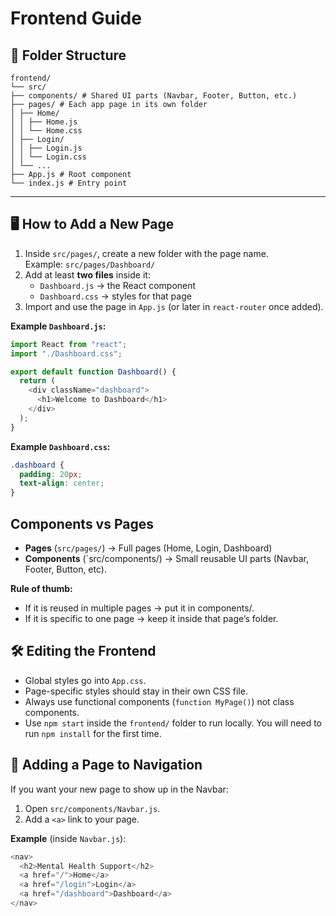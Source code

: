 # Frontend Guide

## 📂 Folder Structure
```
frontend/
└── src/
├── components/ # Shared UI parts (Navbar, Footer, Button, etc.)
├── pages/ # Each app page in its own folder
│ ├── Home/
│ │ ├── Home.js
│ │ └── Home.css
│ ├── Login/
│ │ ├── Login.js
│ │ └── Login.css
│ └── ...
├── App.js # Root component
└── index.js # Entry point
```

---

## 🖥️ How to Add a New Page
1. Inside `src/pages/`, create a new folder with the page name.  
   Example: `src/pages/Dashboard/`  
2. Add at least **two files** inside it:  
   - `Dashboard.js` → the React component  
   - `Dashboard.css` → styles for that page  
3. Import and use the page in `App.js` (or later in `react-router` once added).  

**Example `Dashboard.js`:**
```js
import React from "react";
import "./Dashboard.css";

export default function Dashboard() {
  return (
    <div className="dashboard">
      <h1>Welcome to Dashboard</h1>
    </div>
  );
}
```

**Example `Dashboard.css`:**
```css
.dashboard {
  padding: 20px;
  text-align: center;
}
```

## Components vs Pages
- **Pages** (`src/pages/`) → Full pages (Home, Login, Dashboard)
- **Components** (`src/components/) → Small reusable UI parts (Navbar, Footer, Button, etc).

**Rule of thumb:**
- If it is reused in multiple pages → put it in components/.
- If it is specific to one page → keep it inside that page’s folder.

## 🛠️ Editing the Frontend
- Global styles go into `App.css`.
- Page-specific styles should stay in their own CSS file.
- Always use functional components (`function MyPage()`) not class components.
- Use `npm start` inside the `frontend/` folder to run locally. You will need to run `npm install` for the first time.

## 🚀 Adding a Page to Navigation
If you want your new page to show up in the Navbar:
1. Open `src/components/Navbar.js`.
2. Add a `<a>` link to your page.

**Example** (inside `Navbar.js`):
```js
<nav>
  <h2>Mental Health Support</h2>
  <a href="/">Home</a>
  <a href="/login">Login</a>
  <a href="/dashboard">Dashboard</a>
</nav>
```
